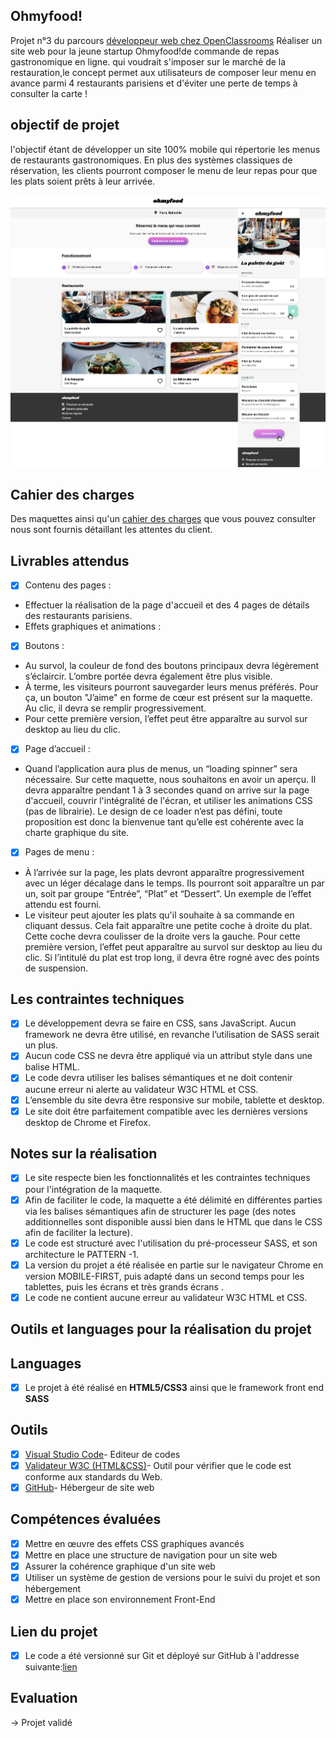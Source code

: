 ## Ohmyfood!

Projet n°3 du parcours [développeur web chez OpenClassrooms](https://openclassrooms.com/fr/paths185-developpeur-web#path-tabs)
Réaliser un site web pour la jeune startup Ohmyfood!de commande de repas gastronomique en ligne. qui voudrait s'imposer sur le marché de la restauration,le concept permet aux utilisateurs de composer leur menu en avance parmi 4 restaurants parisiens et d'éviter une perte de temps à consulter la carte !

## objectif de projet 

l'objectif étant de développer un site 100% mobile qui répertorie les menus de restaurants gastronomiques. En plus des systèmes classiques de réservation, les clients pourront composer le menu de leur repas pour que les plats soient prêts à leur arrivée.

![desktop ](/images/maquette.png)

## Cahier des charges

Des maquettes ainsi qu'un [cahier des charges](https://s3-eu-west-1.amazonaws.com/course.oc-static.com/projects/DW_P3/Brief%20cre%CC%81atif%20-%20Ohmyfood!.pdf) que vous pouvez consulter nous sont fournis détaillant les attentes du client.


## Livrables attendus

- [x] Contenu des pages :

- Effectuer la réalisation de la page d'accueil et des 4 pages de détails des restaurants parisiens.
- Effets graphiques et animations :

- [x] Boutons :

- Au survol, la couleur de fond des boutons principaux devra légèrement s’éclaircir. L’ombre portée devra également être plus visible.
- À terme, les visiteurs pourront sauvegarder leurs menus préférés. Pour ça, un bouton "J’aime" en forme de cœur est présent sur la maquette. Au clic, il devra se remplir progressivement. 
- Pour cette première version, l’effet peut être apparaître au survol sur desktop au lieu du clic.

- [x] Page d’accueil :

- Quand l’application aura plus de menus, un “loading spinner” sera nécessaire. Sur cette maquette, nous souhaitons en avoir un aperçu. Il devra apparaître pendant 1 à 3 secondes quand on arrive sur la page d'accueil, couvrir l'intégralité de l'écran, et utiliser les animations CSS (pas de librairie). Le design de ce loader n’est pas défini, toute proposition est donc la bienvenue tant qu’elle est cohérente avec la charte graphique du site.

- [x] Pages de menu :

- À l’arrivée sur la page, les plats devront apparaître progressivement avec un léger décalage dans le temps. Ils pourront soit apparaître un par un, soit par groupe “Entrée”, “Plat” et “Dessert”. Un exemple de l’effet attendu est fourni.
- Le visiteur peut ajouter les plats qu'il souhaite à sa commande en cliquant dessus. Cela fait apparaître une petite coche à droite du plat. Cette coche devra coulisser de la droite vers la gauche. Pour cette première version, l’effet peut apparaître au survol sur desktop au lieu du clic. Si l’intitulé du plat est trop long, il devra être rogné avec des points de suspension.

## Les contraintes techniques

- [x] Le développement devra se faire en CSS, sans JavaScript.
Aucun framework ne devra être utilisé, en revanche l’utilisation de SASS serait un plus.
- [x] Aucun code CSS ne devra être appliqué via un attribut style dans une balise HTML.
- [x] Le code devra utiliser les balises sémantiques et ne doit contenir aucune erreur ni alerte au validateur W3C HTML et CSS.
- [x] L’ensemble du site devra être responsive sur mobile, tablette et desktop.
- [x] Le site doit être parfaitement compatible avec les dernières versions desktop de Chrome et Firefox.

## Notes sur la réalisation

- [x] Le site respecte bien les fonctionnalités et les contraintes techniques pour l'intégration de la maquette.
- [x] Afin de faciliter le code, la maquette a été délimité en différentes parties via les balises sémantiques afin de structurer les page (des notes additionnelles sont disponible aussi bien dans le HTML que dans le CSS afin de faciliter la lecture).
- [x] Le code est structuré avec l'utilisation du pré-processeur SASS, et son architecture le PATTERN -1.
- [x] La version du projet a été réalisée en partie sur le navigateur Chrome en version MOBILE-FIRST, puis adapté dans un second temps pour les tablettes, puis les écrans et très grands écrans .
- [x] Le code ne contient aucune erreur au validateur W3C HTML et CSS.

## Outils et languages pour la réalisation du projet

## Languages
- [x] Le projet à été réalisé en **HTML5/CSS3** ainsi que le framework front end **SASS**

## Outils         
- [x] [Visual Studio Code](https://code.visualstudio.com/)- Editeur de codes
- [x] [Validateur W3C (HTML&CSS)](https://validator.w3.org/)- Outil pour vérifier que le code est conforme aux standards du Web.
- [x] [GitHub](https://github.com/)- Hébergeur de site web 

## Compétences évaluées

- [x] Mettre en œuvre des effets CSS graphiques avancés
- [x] Mettre en place une structure de navigation pour un site web
- [x] Assurer la cohérence graphique d'un site web
- [x] Utiliser un système de gestion de versions pour le suivi du projet et son hébergement
- [x] Mettre en place son environnement Front-End

## Lien du projet 

- [x] Le code a été versionné sur Git et déployé sur GitHub à l'addresse suivante:[lien](https://djaziraoc.github.io/dynamisez-une-page-web-avec-des-animations-css/index.html)

## Evaluation
-> Projet validé
